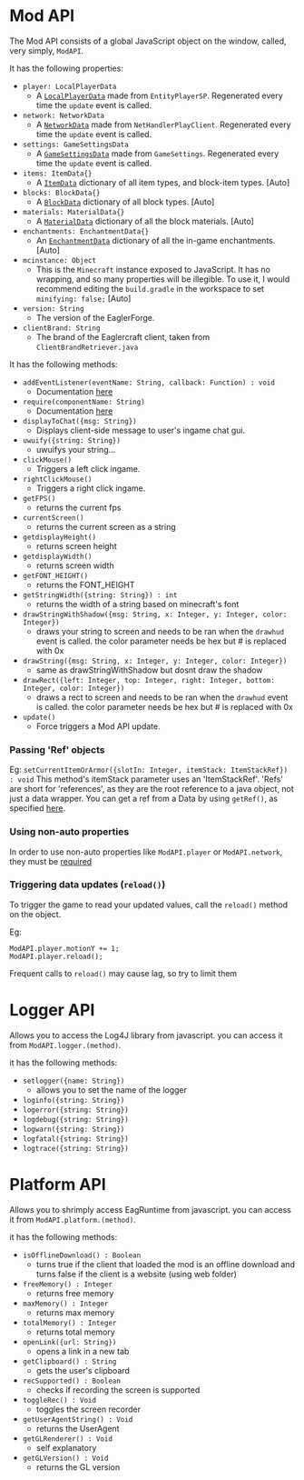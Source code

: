 # Mod API
The Mod API consists of a global JavaScript object on the window, called, very simply, `ModAPI`.


It has the following properties:
- `player: LocalPlayerData`
    - A [`LocalPlayerData`](globals/LocalPlayerData.md) made from `EntityPlayerSP`. Regenerated every time the `update` event is called.
- `network: NetworkData`
    - A [`NetworkData`](globals/NetworkData.md) made from `NetHandlerPlayClient`. Regenerated every time the `update` event is called.
- `settings: GameSettingsData`
    - A [`GameSettingsData`](globals/GameSettingsData.md) made from `GameSettings`. Regenerated every time the `update` event is called.
- `items: ItemData{}`
    - A [`ItemData`](globals/ItemData.md) dictionary of all item types, and block-item types. [Auto]
- `blocks: BlockData{}`
    - A [`BlockData`](globals/BlockData.md) dictionary of all block types. [Auto]
- `materials: MaterialData{}`
    - A [`MaterialData`](globals/MaterialData.md) dictionary of all the block materials. [Auto]
- `enchantments: EnchantmentData{}`
    - An [`EnchantmentData`](globals/EnchantmentData.md) dictionary of all the in-game enchantments. [Auto]
- `mcinstance: Object`
    - This is the `Minecraft` instance exposed to JavaScript. It has no wrapping, and so many properties will be illegible. To use it, I would recommend editing the `build.gradle` in the workspace to set `minifying: false;` [Auto]
- `version: String`
    - The version of the EaglerForge.
- `clientBrand: String`
    - The brand of the Eaglercraft client, taken from `ClientBrandRetriever.java`


It has the following methods:
- `addEventListener(eventName: String, callback: Function) : void`
    - Documentation [here](events/addEventListener.md)
- `require(componentName: String)`
    - Documentation [here](globals/require.md)
- `displayToChat({msg: String})`
    - Displays client-side message to user's ingame chat gui.
- `uwuify({string: String})`
    - uwuifys your string...
- `clickMouse()`
    - Triggers a left click ingame.
- `rightClickMouse()`
    - Triggers a right click ingame.
- `getFPS()`
  - returns the current fps
- `currentScreen()`
  - returns the current screen as a string 
- `getdisplayHeight()`
  - returns screen height
- `getdisplayWidth()` 
  - returns screen width
- `getFONT_HEIGHT()`
  - returns the FONT_HEIGHT 
- `getStringWidth({string: String}) : int`
  - returns the width of a string based on minecraft's font
- `drawStringWithShadow({msg: String, x: Integer, y: Integer, color: Integer})` 
  - draws your string to screen and needs to be ran when the `drawhud` event is called. the color parameter needs be hex but # is replaced with 0x
- `drawString({msg: String, x: Integer, y: Integer, color: Integer})`
  - same as drawStringWithShadow but dosnt draw the shadow
- `drawRect({left: Integer, top: Integer, right: Integer, bottom: Integer, color: Integer})`
  - draws a rect to screen and needs to be ran when the `drawhud` event is called. the color parameter needs be hex but # is replaced with 0x
- `update()`
    - Force triggers a Mod API update.

### Passing 'Ref' objects
Eg: `setCurrentItemOrArmor({slotIn: Integer, itemStack: ItemStackRef}) : void`
This method's itemStack parameter uses an 'ItemStackRef'. 'Refs' are short for 'references', as they are the root reference to a java object, not just a data wrapper. You can get a ref from a Data by using `getRef()`, as specified [here](globals/Data.md).

### Using non-auto properties
In order to use non-auto properties like `ModAPI.player` or `ModAPI.network`, they must be [required](globals/require.md)

### Triggering data updates (`reload()`)
To trigger the game to read your updated values, call the `reload()` method on the object.

Eg: 
```
ModAPI.player.motionY += 1;
ModAPI.player.reload();
```

Frequent calls to `reload()` may cause lag, so try to limit them


# Logger API
Allows you to access the Log4J library from javascript. you can access it from `ModAPI.logger.(method)`.

it has the following methods:

- `setlogger({name: String})`
  - allows you to set the name of the logger
- `loginfo({string: String})`
- `logerror({string: String})`
- `logdebug({string: String})`
- `logwarn({string: String})`
- `logfatal({string: String})` 
- `logtrace({string: String})`

# Platform API
Allows you to shrimply access EagRuntime from javascript. you can access it from `ModAPI.platform.(method)`.

it has the following methods:

- `isOfflineDownload() : Boolean`
  - turns true if the client that loaded the mod is an offline download and turns false if the client is a website (using web folder)
- `freeMemory() : Integer`
  - returns free memory 
- `maxMemory() : Integer`
  - returns max memory 
- `totalMemory() : Integer`
  - returns total memory 
- `openLink({url: String})` 
  - opens a link in a new tab 
- `getClipboard() : String`
  - gets the user's clipboard 
- `recSupported() : Boolean`
  - checks if recording the screen is supported 
- `toggleRec() : Void`
  - toggles the screen recorder 
- `getUserAgentString() : Void`
  - returns the UserAgent
- `getGLRenderer() : Void`
  - self explanatory
- `getGLVersion() : Void`
  - returns the GL version



